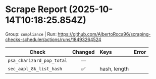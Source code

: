 # Scrape Report (2025-10-14T10:18:25.854Z)

Group: `compliance`  |  Run: https://github.com/AlbertoRoca96/scraping-checks-scheduler/actions/runs/18493264524

| Check | Changed | Keys | Error |
|---|:---:|:--|:--|
| `psa_charizard_pop_total` | — |  |  |
| `sec_aapl_8k_list_hash` | ✅ | hash, length |  |

